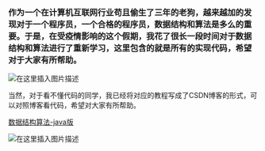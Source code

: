 ### 作为一个在计算机互联网行业苟且偷生了三年的老狗，越来越加的发现对于一个程序员，一个合格的程序员，**数据结构**和**算法**是多么的重要。于是，在受疫情影响的这个假期，我花了很长一段时间对于数据结构和算法进行了重新学习，这里包含的就是所有的实现代码，希望对于大家有所帮助。

![在这里插入图片描述](https://img-blog.csdnimg.cn/20200328174435457.gif#pic_center)

当然，对于看不懂代码的同学，我已经将对应的教程写成了CSDN博客的形式，可以对照博客看代码，希望对大家有所帮助。

[数据结构算法-java版](https://blog.csdn.net/mzc_love/article/details/104630469)

![在这里插入图片描述](https://img-blog.csdnimg.cn/20200328174733619.png?x-oss-process=image/watermark,type_ZmFuZ3poZW5naGVpdGk,shadow_10,text_aHR0cHM6Ly9ibG9nLmNzZG4ubmV0L216Y19sb3Zl,size_16,color_FFFFFF,t_70)


